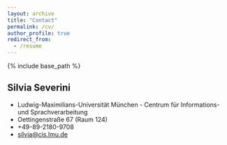 ```yaml
---
layout: archive
title: "Contact"
permalink: /cv/
author_profile: true
redirect_from:
  - /resume
---
```


{% include base_path %}

## Silvia Severini

* Ludwig-Maximilians-Universität München - Centrum für Informations- und Sprachverarbeitung
* Oettingenstraße 67 (Raum 124)
* +49-89-2180-9708
* silvia@cis.lmu.de
